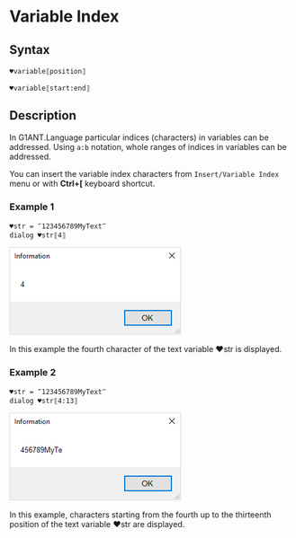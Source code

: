 # Variable Index

## **Syntax**

```text
♥variable⟦position⟧
```

```text
♥variable⟦start:end⟧
```

## Description

In G1ANT.Language particular indices \(characters\) in variables can be addressed. Using `a:b` notation, whole ranges of indices in variables can be addressed.

You can insert the variable index characters from `Insert/Variable Index` menu or with **Ctrl+\[** keyboard shortcut.

### Example 1

```text
♥str = ‴123456789MyText‴
dialog ♥str⟦4⟧
```

![](../../.gitbook/assets/varindex1.png)

In this example the fourth character of the text variable ♥str is displayed.

### **Example 2**

```text
♥str = ‴123456789MyText‴
dialog ♥str⟦4:13⟧
```

![](../../.gitbook/assets/varindex2.png)

In this example, characters starting from the fourth up to the thirteenth position of the text variable ♥str are displayed.

